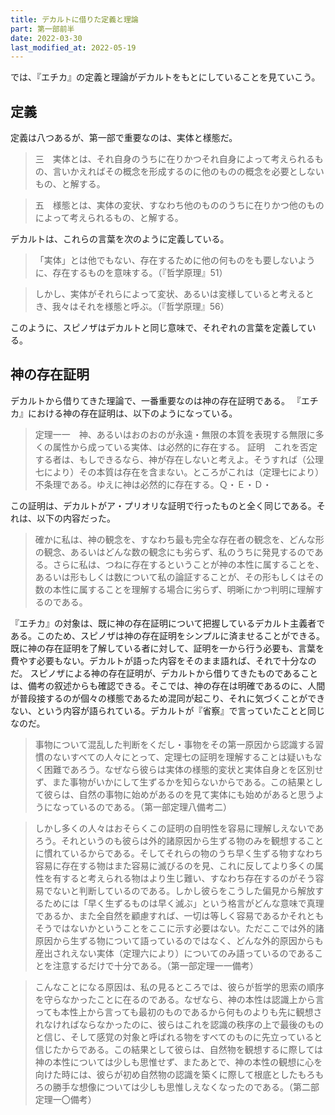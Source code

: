 ```yaml
---
title: デカルトに借りた定義と理論
part: 第一部前半
date: 2022-03-30
last_modified_at: 2022-05-19
---
```

では、『エチカ』の定義と理論がデカルトをもとにしていることを見ていこう。

## 定義

定義は八つあるが、第一部で重要なのは、実体と様態だ。

>三　実体とは、それ自身のうちに在りかつそれ自身によって考えられるもの、言いかえればその概念を形成するのに他のものの概念を必要としないもの、と解する。

>五　様態とは、実体の変状、すなわち他のもののうちに在りかつ他のものによって考えられるもの、と解する。

デカルトは、これらの言葉を次のように定義している。

>「実体」とは他でもない、存在するために他の何ものをも要しないように、存在するものを意味する。（『哲学原理』51）

>しかし、実体がそれらによって変状、あるいは変様していると考えるとき、我々はそれを様態と呼ぶ。（『哲学原理』56）

このように、スピノザはデカルトと同じ意味で、それぞれの言葉を定義している。

## 神の存在証明

デカルトから借りてきた理論で、一番重要なのは神の存在証明である。
『エチカ』における神の存在証明は、以下のようになっている。

>定理一一　神、あるいはおのおのが永遠・無限の本質を表現する無限に多くの属性から成っている実体、は必然的に存在する。
>証明　これを否定する者は、もしできるなら、神が存在しないと考えよ。そうすれば（公理七により）その本質は存在を含まない。ところがこれは（定理七により）不条理である。ゆえに神は必然的に存在する。Ｑ・Ｅ・Ｄ・

この証明は、デカルトがア・プリオリな証明で行ったものと全く同じである。それは、以下の内容だった。

>確かに私は、神の観念を、すなわち最も完全な存在者の観念を、どんな形の観念、あるいはどんな数の観念にも劣らず、私のうちに発見するのである。さらに私は、つねに存在するということが神の本性に属することを、あるいは形もしくは数について私の論証することが、その形もしくはその数の本性に属することを理解する場合に劣らず、明晰にかつ判明に理解するのである。

『エチカ』の対象は、既に神の存在証明について把握しているデカルト主義者である。このため、スピノザは神の存在証明をシンプルに済ませることができる。既に神の存在証明を了解している者に対して、証明を一から行う必要も、言葉を費やす必要もない。デカルトが語った内容をそのまま語れば、それで十分なのだ。
スピノザによる神の存在証明が、デカルトから借りてきたものであることは、備考の叙述からも確認できる。そこでは、神の存在は明確であるのに、人間が普段接するのが個々の様態であるため混同が起こり、それに気づくことができない、という内容が語られている。デカルトが『省察』で言っていたことと同じなのだ。

>事物について混乱した判断をくだし・事物をその第一原因から認識する習慣のないすべての人々にとって、定理七の証明を理解することは疑いもなく困難であろう。なぜなら彼らは実体の様態的変状と実体自身とを区別せず、また事物がいかにして生ずるかを知らないからである。この結果として彼らは、自然の事物に始めがあるのを見て実体にも始めがあると思うようになっているのである。（第一部定理八備考二）

>しかし多くの人々はおそらくこの証明の自明性を容易に理解しえないであろう。それというのも彼らは外的諸原因から生ずる物のみを観想することに慣れているからである。そしてそれらの物のうち早く生ずる物すなわち容易に存在する物はまた容易に滅びるのを見、これに反してより多くの属性を有すると考えられる物はより生じ難い、すなわち存在するのがそう容易でないと判断しているのである。しかし彼らをこうした偏見から解放するためには「早く生ずるものは早く滅ぶ」という格言がどんな意味で真理であるか、また全自然を顧慮すれば、一切は等しく容易であるかそれともそうではないかということをここに示す必要はない。ただここでは外的諸原因から生ずる物について語っているのではなく、どんな外的原因からも産出されえない実体（定理六により）についてのみ語っているのであることを注意するだけで十分である。（第一部定理一一備考）

>こんなことになる原因は、私の見るところでは、彼らが哲学的思索の順序を守らなかったことに在るのである。なぜなら、神の本性は認識上から言っても本性上から言っても最初のものであるから何ものよりも先に観想されなければならなかったのに、彼らはこれを認識の秩序の上で最後のものと信じ、そして感覚の対象と呼ばれる物をすべてのものに先立っていると信じたからである。この結果として彼らは、自然物を観想するに際しては神の本性については少しも思惟せず、またあとで、神の本性の観想に心を向けた時には、彼らが初め自然物の認識を築くに際して根底としたもろもろの勝手な想像については少しも思惟しえなくなったのである。（第二部定理一〇備考）
